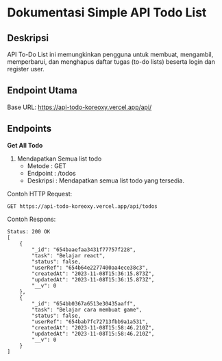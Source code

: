 # Dokumentasi Simple API Todo List

## Deskripsi
API To-Do List ini memungkinkan pengguna untuk membuat, mengambil, memperbarui, dan menghapus daftar tugas (to-do lists) beserta login dan register user.

## Endpoint Utama
Base URL: https://api-todo-koreoxy.vercel.app/api/


## Endpoints

**Get All Todo**
1. Mendapatkan Semua list todo
   - Metode : GET
   - Endpoint : /todos
   - Deskripsi : Mendapatkan semua list todo yang tersedia.

Contoh HTTP Request:
```
GET https://api-todo-koreoxy.vercel.app/api/todos
```

Contoh Respons:
```
Status: 200 OK
[
    {
        "_id": "654baaefaa3431f77757f228",
        "task": "Belajar react",
        "status": false,
        "userRef": "654b64e2277400aa4ece38c3",
        "createdAt": "2023-11-08T15:36:15.873Z",
        "updatedAt": "2023-11-08T15:36:15.873Z",
        "__v": 0
    },
    {
        "_id": "654bb0367a6513e30435aaff",
        "task": "Belajar cara membuat game",
        "status": false,
        "userRef": "654bab7fc72713fbb9a1a531",
        "createdAt": "2023-11-08T15:58:46.210Z",
        "updatedAt": "2023-11-08T15:58:46.210Z",
        "__v": 0
    }
]
```
